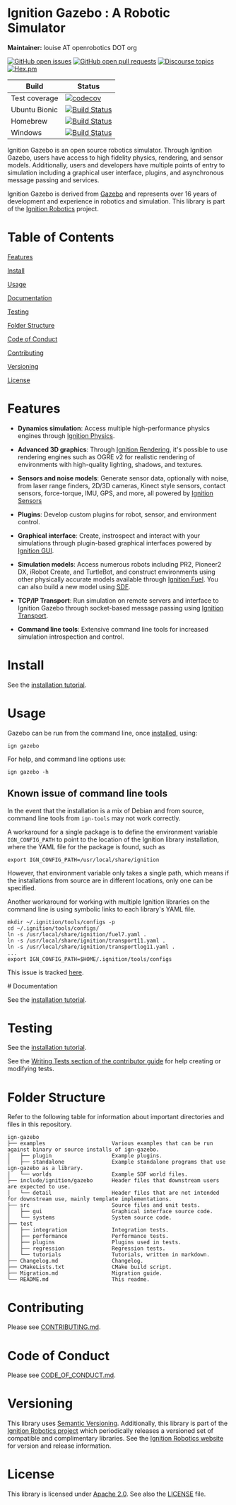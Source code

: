 # Ignition Gazebo : A Robotic Simulator

**Maintainer:** louise AT openrobotics DOT org

[![GitHub open issues](https://img.shields.io/github/issues-raw/ignitionrobotics/ign-gazebo.svg)](https://github.com/ignitionrobotics/ign-gazebo/issues)
[![GitHub open pull requests](https://img.shields.io/github/issues-pr-raw/ignitionrobotics/ign-gazebo.svg)](https://github.com/ignitionrobotics/ign-gazebo/pulls)
[![Discourse topics](https://img.shields.io/discourse/https/community.gazebosim.org/topics.svg)](https://community.gazebosim.org)
[![Hex.pm](https://img.shields.io/hexpm/l/plug.svg)](https://www.apache.org/licenses/LICENSE-2.0)

Build | Status
-- | --
Test coverage | [![codecov](https://codecov.io/gh/ignitionrobotics/ign-gazebo/branch/main/graph/badge.svg)](https://codecov.io/gh/ignitionrobotics/ign-gazebo)
Ubuntu Bionic | [![Build Status](https://build.osrfoundation.org/buildStatus/icon?job=ignition_gazebo-ci-main-bionic-amd64)](https://build.osrfoundation.org/job/ignition_gazebo-ci-main-bionic-amd64)
Homebrew      | [![Build Status](https://build.osrfoundation.org/buildStatus/icon?job=ignition_gazebo-ci-main-homebrew-amd64)](https://build.osrfoundation.org/job/ignition_gazebo-ci-main-homebrew-amd64)
Windows       | [![Build Status](https://build.osrfoundation.org/job/ign_gazebo-ci-win/badge/icon)](https://build.osrfoundation.org/job/ign_gazebo-ci-win/)

Ignition Gazebo is an open source robotics simulator. Through Ignition Gazebo, users have access to high fidelity physics, rendering, and sensor models. Additionally, users and developers have multiple points of entry to simulation including a graphical user interface, plugins, and asynchronous message passing and services.

Ignition Gazebo is derived from [Gazebo](http://gazebosim.org) and represents over 16 years of development and experience in robotics and simulation. This library is part of the [Ignition Robotics](https://ignitionrobotics.org) project.

# Table of Contents

[Features](#features)

[Install](#install)

[Usage](#usage)

[Documentation](#documentation)

[Testing](#testing)

[Folder Structure](#folder-structure)

[Code of Conduct](#code-of-conduct)

[Contributing](#contributing)

[Versioning](#versioning)

[License](#license)

# Features

* **Dynamics simulation**: Access multiple high-performance physics engines
through
[Ignition Physics](https://github.com/ignitionrobotics/ign-physics).

* **Advanced 3D graphics**: Through
[Ignition Rendering](https://github.com/ignitionrobotics/ign-rendering),
it's possible to use rendering engines such as OGRE v2 for realistic rendering
of environments with high-quality lighting, shadows, and textures.

* **Sensors and noise models**: Generate sensor data, optionally with noise,
from laser range finders, 2D/3D cameras, Kinect style sensors, contact sensors,
force-torque, IMU, GPS, and more, all powered by
[Ignition Sensors](https://github.com/ignitionrobotics/ign-sensors)

* **Plugins**: Develop custom plugins for robot, sensor, and
environment control.

* **Graphical interface**: Create, instrospect and interact with your simulations
through plugin-based graphical interfaces powered by
[Ignition GUI](https://github.com/ignitionrobotics/ign-gui).

* **Simulation models**: Access numerous robots including PR2, Pioneer2 DX,
iRobot Create, and TurtleBot, and construct environments using other physically
accurate models available through
[Ignition Fuel](https://app.ignitionrobotics.org/fuel). You can also build a
new model using [SDF](http://sdformat.org).

* **TCP/IP Transport**: Run simulation on remote servers and interface to Ignition
Gazebo through socket-based message passing using
[Ignition Transport](https://github.com/ignitionrobotics/ign-transport).

* **Command line tools**: Extensive command line tools for increased simulation
introspection and control.

# Install

See the [installation tutorial](https://ignitionrobotics.org/api/gazebo/6.0/install.html).

# Usage

Gazebo can be run from the command line, once [installed](#install), using:

```
ign gazebo
```

For help, and command line options use:

```
ign gazebo -h
```

## Known issue of command line tools

In the event that the installation is a mix of Debian and from source, command
line tools from `ign-tools` may not work correctly.

A workaround for a single package is to define the environment variable
`IGN_CONFIG_PATH` to point to the location of the Ignition library installation,
where the YAML file for the package is found, such as
```
export IGN_CONFIG_PATH=/usr/local/share/ignition
```

However, that environment variable only takes a single path, which means if the
installations from source are in different locations, only one can be specified.

Another workaround for working with multiple Ignition libraries on the command
line is using symbolic links to each library's YAML file.
```
mkdir ~/.ignition/tools/configs -p
cd ~/.ignition/tools/configs/
ln -s /usr/local/share/ignition/fuel7.yaml .
ln -s /usr/local/share/ignition/transport11.yaml .
ln -s /usr/local/share/ignition/transportlog11.yaml .
...
export IGN_CONFIG_PATH=$HOME/.ignition/tools/configs
```

This issue is tracked [here](https://github.com/ignitionrobotics/ign-tools/issues/8).

# Documentation

See the [installation tutorial](https://ignitionrobotics.org/api/gazebo/6.0/install.html).

# Testing

See the [installation tutorial](https://ignitionrobotics.org/api/gazebo/6.0/install.html).

See the [Writing Tests section of the contributor guide](https://github.com/ignitionrobotics/ign-gazebo/blob/main/CONTRIBUTING.md#writing-tests) for help creating or modifying tests.

# Folder Structure

Refer to the following table for information about important directories and files in this repository.

```
ign-gazebo
├── examples                     Various examples that can be run against binary or source installs of ign-gazebo.
│   ├── plugin                   Example plugins.
│   ├── standalone               Example standalone programs that use ign-gazebo as a library.
│   └── worlds                   Example SDF world files.
├── include/ignition/gazebo      Header files that downstream users are expected to use.
│   └── detail                   Header files that are not intended for downstream use, mainly template implementations.
├── src                          Source files and unit tests.
│   ├── gui                      Graphical interface source code.
│   └── systems                  System source code.
├── test
│   ├── integration              Integration tests.
│   ├── performance              Performance tests.
│   ├── plugins                  Plugins used in tests.
│   ├── regression               Regression tests.
│   └── tutorials                Tutorials, written in markdown.
├── Changelog.md                 Changelog.
├── CMakeLists.txt               CMake build script.
├── Migration.md                 Migration guide.
└── README.md                    This readme.
```

# Contributing

Please see
[CONTRIBUTING.md](https://github.com/ignitionrobotics/ign-gazebo/blob/main/CONTRIBUTING.md).

# Code of Conduct

Please see
[CODE_OF_CONDUCT.md](https://github.com/ignitionrobotics/ign-gazebo/blob/main/CODE_OF_CONDUCT.md).

# Versioning

This library uses [Semantic Versioning](https://semver.org/). Additionally, this library is part of the [Ignition Robotics project](https://ignitionrobotics.org) which periodically releases a versioned set of compatible and complimentary libraries. See the [Ignition Robotics website](https://ignitionrobotics.org) for version and release information.

# License

This library is licensed under [Apache 2.0](https://www.apache.org/licenses/LICENSE-2.0). See also the [LICENSE](https://github.com/ignitionrobotics/ign-gazebo/blob/main/LICENSE) file.
